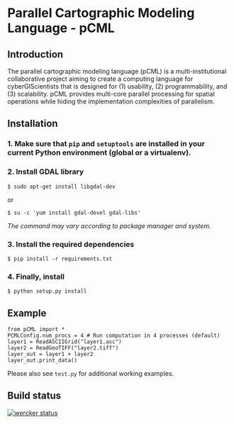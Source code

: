 Parallel Cartographic Modeling Language - pCML
==============================================


Introduction
------------

The parallel cartographic modeling language (pCML) is a multi-institutional 
collaborative project aiming to create a computing language for 
cyberGIScientists that is designed for (1) usability, (2) programmability, and 
(3) scalability. pCML provides multi-core parallel processing for spatial 
operations while hiding the implementation complexities of parallelism. 


Installation
------------

### 1. Make sure that `pip` and `setuptools` are installed in your current Python environment (global or a virtualenv).

### 2. Install GDAL library

    $ sudo apt-get install libgdal-dev

or

    $ su -c 'yum install gdal-devel gdal-libs'

*The command may vary according to package manager and system.*

### 3. Install the required dependencies

    $ pip install -r requirements.txt

### 4. Finally, install

    $ python setup.py install

<!-- TODO: platform/distribution specific troubleshooting. -->


Example
-------

    from pCML import *
    PCMLConfig.num_procs = 4 # Run computation in 4 processes (default)
    layer1 = ReadASCIIGrid("layer1.asc")
    layer2 = ReadGeoTIFF("layer2.tiff")
    layer_out = layer1 + layer2
    layer_out.print_data()


Please also see `test.py` for additional working examples.


Build status
------------

[![wercker status](https://app.wercker.com/status/99dd16339b190c2ab04db505fa7af57a/m "wercker status")](https://app.wercker.com/project/bykey/99dd16339b190c2ab04db505fa7af57a)

